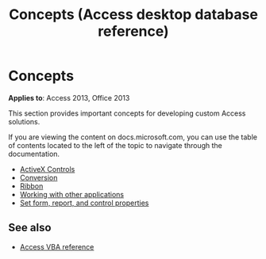 ﻿---
title: Concepts (Access desktop database reference)
TOCTitle: Concepts
ms:assetid: 4fbb1a86-1cfb-4ba7-b67f-f75d7a31ec9c
ms:mtpsurl: https://msdn.microsoft.com/library/Mt346017(v=office.15)
ms:contentKeyID: 67946324
ms.date: 09/18/2015
mtps_version: v=office.15
---

# Concepts

**Applies to**: Access 2013, Office 2013

This section provides important concepts for developing custom Access solutions.

If you are viewing the content on docs.microsoft.com, you can use the table of contents located to the left of the topic to navigate through the documentation.

- [ActiveX Controls](activex-controls-access.md)
- [Conversion](conversion.md)
- [Ribbon](ribbon.md)
- [Working with other applications](working-with-other-applications-access.md)
- [Set form, report, and control properties](set-form-report-and-control-properties.md)

## See also

- [Access VBA reference](https://docs.microsoft.com/office/vba/api/overview/access)

